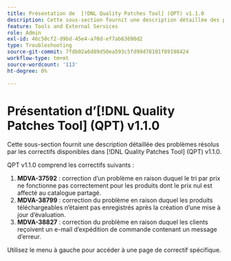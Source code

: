 ```yaml
---
title: Présentation de  [!DNL Quality Patches Tool] (QPT) v1.1.0
description: Cette sous-section fournit une description détaillée des problèmes résolus par les correctifs disponibles dans  [!DNL Quality Patches Tool] (QPT) v1.1.0.
feature: Tools and External Services
role: Admin
exl-id: 46c50cf2-d9bd-45e4-a70d-ef7ab63690d2
type: Troubleshooting
source-git-commit: 7fdb02a6d89d50ea593c5fd99d78101f89198424
workflow-type: tm+mt
source-wordcount: '113'
ht-degree: 0%

---
```


# Présentation d’[!DNL Quality Patches Tool] (QPT) v1.1.0

Cette sous-section fournit une description détaillée des problèmes résolus par les correctifs disponibles dans [!DNL Quality Patches Tool] (QPT) v1.1.0.

QPT v1.1.0 comprend les correctifs suivants :

1. **MDVA-37592** : correction d’un problème en raison duquel le tri par prix ne fonctionne pas correctement pour les produits dont le prix nul est affecté au catalogue partagé.
1. **MDVA-38799** : correction du problème en raison duquel les produits téléchargeables n’étaient pas enregistrés après la création d’une mise à jour d’évaluation.
1. **MDVA-38827** : correction du problème en raison duquel les clients reçoivent un e-mail d’expédition de commande contenant un message d’erreur.

Utilisez le menu à gauche pour accéder à une page de correctif spécifique.
